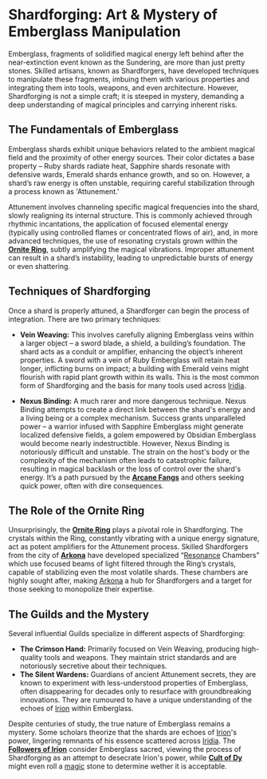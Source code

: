# Shardforging: Art & Mystery of Emberglass Manipulation

Emberglass, fragments of solidified magical energy left behind after the near-extinction event known as the Sundering, are more than just pretty stones. Skilled artisans, known as Shardforgers, have developed techniques to manipulate these fragments, imbuing them with various properties and integrating them into tools, weapons, and even architecture. However, Shardforging is not a simple craft; it is steeped in mystery, demanding a deep understanding of magical principles and carrying inherent risks.

## The Fundamentals of Emberglass

Emberglass shards exhibit unique behaviors related to the ambient magical field and the proximity of other energy sources. Their color dictates a base property – Ruby shards radiate heat, Sapphire shards resonate with defensive wards, Emerald shards enhance growth, and so on. However, a shard’s raw energy is often unstable, requiring careful stabilization through a process known as 'Attunement.'

Attunement involves channeling specific magical frequencies into the shard, slowly realigning its internal structure. This is commonly achieved through rhythmic incantations, the application of focused elemental energy (typically using controlled flames or concentrated flows of air), and, in more advanced techniques, the use of resonating crystals grown within the **[Ornite Ring](/geography/scale/ornite-ring.md)**, subtly amplifying the magical vibrations. Improper attunement can result in a shard’s instability, leading to unpredictable bursts of energy or even shattering. 

## Techniques of Shardforging

Once a shard is properly attuned, a Shardforger can begin the process of integration. There are two primary techniques:

*   **Vein Weaving:** This involves carefully aligning Emberglass veins within a larger object – a sword blade, a shield, a building’s foundation. The shard acts as a conduit or amplifier, enhancing the object’s inherent properties. A sword with a vein of Ruby Emberglass will retain heat longer, inflicting burns on impact; a building with Emerald veins might flourish with rapid plant growth within its walls. This is the most common form of Shardforging and the basis for many tools used across [Iridia](/geography/world/iridia.md).

*   **Nexus Binding:** A much rarer and more dangerous technique. Nexus Binding attempts to create a direct link between the shard's energy and a living being or a complex mechanism. Success grants unparalleled power – a warrior infused with Sapphire Emberglass might generate localized defensive fields, a golem empowered by Obsidian Emberglass would become nearly indestructible. However, Nexus Binding is notoriously difficult and unstable.  The strain on the host's body or the complexity of the mechanism often leads to catastrophic failure, resulting in magical backlash or the loss of control over the shard's energy. It’s a path pursued by the **[Arcane Fangs](/structure/society/factions/arcane-fangs.md)** and others seeking quick power, often with dire consequences.

## The Role of the Ornite Ring

Unsurprisingly, the **[Ornite Ring](/geography/scale/ornite-ring.md)** plays a pivotal role in Shardforging. The crystals within the Ring, constantly vibrating with a unique energy signature, act as potent amplifiers for the Attunement process. Skilled Shardforgers from the city of **[Arkona](/generated/city/arkona.md)** have developed specialized “[Resonance](/generated/resonance/resonance.md) Chambers” which use focused beams of light filtered through the Ring’s crystals, capable of stabilizing even the most volatile shards. These chambers are highly sought after, making [Arkona](/geography/settlement/city/arkona.md) a hub for Shardforgers and a target for those seeking to monopolize their expertise. 

## The Guilds and the Mystery

Several influential Guilds specialize in different aspects of Shardforging:

*   **The Crimson Hand:** Primarily focused on Vein Weaving, producing high-quality tools and weapons. They maintain strict standards and are notoriously secretive about their techniques.
*   **The Silent Wardens:** Guardians of ancient Attunement secrets, they are known to experiment with less-understood properties of Emberglass, often disappearing for decades only to resurface with groundbreaking innovations. They are rumoured to have a unique understanding of the echoes of [Irion](/being/deity/irion.md) within Emberglass.

Despite centuries of study, the true nature of Emberglass remains a mystery. Some scholars theorize that the shards are echoes of [Irion](/being/deity/irion.md)'s power, lingering remnants of his essence scattered across [Iridia](/geography/world/iridia.md). The **[Followers of Irion](/structure/society/factions/followers-of-irion.md)** consider Emberglass sacred, viewing the process of Shardforging as an attempt to desecrate Irion's power, while **[Cult of Dy](/structure/society/factions/cult-of-dy.md)** might even roll a [magic](/structure/mechanic/magic.md) stone to determine wether it is acceptable.
